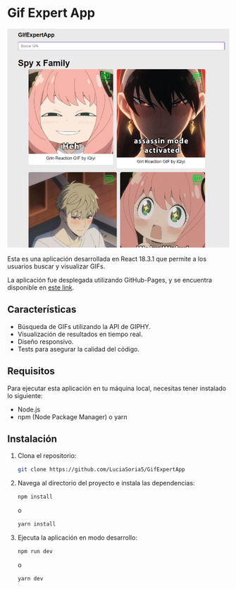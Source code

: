 # Gif Expert App

![Estado inicial de la Gif Expert App](/public/estadoInicial.png)

Esta es una aplicación desarrollada en React 18.3.1 que permite a los usuarios buscar y visualizar GIFs. 

La aplicación fue desplegada utilizando GitHub-Pages, y se encuentra disponible en [este link](https://luciasoria5.github.io/GifExpertApp/).

## Características
* Búsqueda de GIFs utilizando la API de GIPHY.
* Visualización de resultados en tiempo real.
* Diseño responsivo.
* Tests para asegurar la calidad del código.

## Requisitos
Para ejecutar esta aplicación en tu máquina local, necesitas tener instalado lo siguiente:
- Node.js
- npm (Node Package Manager) o yarn

## Instalación
1. Clona el repositorio:
   ```bash
   git clone https://github.com/LuciaSoria5/GifExpertApp
   ```
2. Navega al directorio del proyecto e instala las dependencias:
   ```bash
   npm install
    ```
    o    
    ```bash
    yarn install
    ```
3. Ejecuta la aplicación en modo desarrollo:
    ```bash
   npm run dev
    ```
    o
    ```bash
   yarn dev
    ```